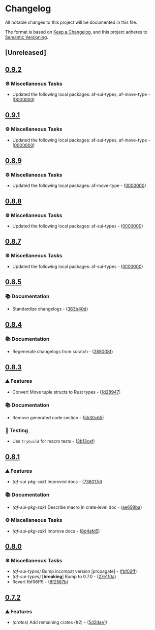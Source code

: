 # Changelog

All notable changes to this project will be documented in this file.

The format is based on [Keep a Changelog](https://keepachangelog.com/en/1.0.0/),
and this project adheres to [Semantic Versioning](https://semver.org/spec/v2.0.0.html).


## [Unreleased]

## [0.9.2](https://github.com/AftermathFinance/aftermath-sdk-rust/compare/af-sui-pkg-sdk-v0.9.1...af-sui-pkg-sdk-v0.9.2)

### ⚙️ Miscellaneous Tasks

- Updated the following local packages: af-sui-types, af-move-type - ([0000000](https://github.com/AftermathFinance/aftermath-sdk-rust/commit/0000000))


## [0.9.1](https://github.com/AftermathFinance/aftermath-sdk-rust/compare/af-sui-pkg-sdk-v0.9.0...af-sui-pkg-sdk-v0.9.1)

### ⚙️ Miscellaneous Tasks

- Updated the following local packages: af-sui-types, af-move-type - ([0000000](https://github.com/AftermathFinance/aftermath-sdk-rust/commit/0000000))


## [0.8.9](https://github.com/AftermathFinance/aftermath-sdk-rust/compare/af-sui-pkg-sdk-v0.8.8...af-sui-pkg-sdk-v0.8.9)

### ⚙️ Miscellaneous Tasks

- Updated the following local packages: af-move-type - ([0000000](https://github.com/AftermathFinance/aftermath-sdk-rust/commit/0000000))


## [0.8.8](https://github.com/AftermathFinance/aftermath-sdk-rust/compare/af-sui-pkg-sdk-v0.8.7...af-sui-pkg-sdk-v0.8.8)

### ⚙️ Miscellaneous Tasks

- Updated the following local packages: af-sui-types - ([0000000](https://github.com/AftermathFinance/aftermath-sdk-rust/commit/0000000))


## [0.8.7](https://github.com/AftermathFinance/aftermath-sdk-rust/compare/af-sui-pkg-sdk-v0.8.6...af-sui-pkg-sdk-v0.8.7)

### ⚙️ Miscellaneous Tasks

- Updated the following local packages: af-sui-types - ([0000000](https://github.com/AftermathFinance/aftermath-sdk-rust/commit/0000000))


## [0.8.5](https://github.com/AftermathFinance/aftermath-sdk-rust/compare/af-sui-pkg-sdk-v0.8.4...af-sui-pkg-sdk-v0.8.5)

### 📚 Documentation

- Standardize changelogs - ([383b40d](https://github.com/AftermathFinance/aftermath-sdk-rust/commit/383b40d75c38f637aafe06438673f71e1c57d432))


## [0.8.4](https://github.com/AftermathFinance/aftermath-sdk-rust/compare/af-sui-pkg-sdk-v0.8.3...af-sui-pkg-sdk-v0.8.4)

### 📚 Documentation

- Regenerate changelogs from scratch - ([288008f](https://github.com/AftermathFinance/aftermath-sdk-rust/commit/288008f5b60193ea34b765d8ad605cf4f25207e9))

## [0.8.3](https://github.com/AftermathFinance/aftermath-sdk-rust/compare/af-sui-pkg-sdk-v0.8.2...af-sui-pkg-sdk-v0.8.3)

### ⛰️ Features

- Convert Move tuple structs to Rust types - ([1d28947](https://github.com/AftermathFinance/aftermath-sdk-rust/commit/1d2894783dc32523ea82b1fcc4a9f9e1b68c0efd))

### 📚 Documentation

- Remove generated code section - ([5530c65](https://github.com/AftermathFinance/aftermath-sdk-rust/commit/5530c654ce6e2e65bd28facb33ddd0d5ffcee9b8))

### 🧪 Testing

- Use `trybuild` for macro tests - ([3b13cef](https://github.com/AftermathFinance/aftermath-sdk-rust/commit/3b13cef860f6e3542c777b1c5d433304c47de7ea))

## [0.8.1](https://github.com/AftermathFinance/aftermath-sdk-rust/compare/af-sui-pkg-sdk-v0.8.0...af-sui-pkg-sdk-v0.8.1)

### ⛰️ Features

- *(af-sui-pkg-sdk)* Improved docs - ([738017d](https://github.com/AftermathFinance/aftermath-sdk-rust/commit/738017de59667217987d9c9c40463ece45f5120d))

### 📚 Documentation

- *(af-sui-pkg-sdk)* Describe macro in crate-level doc - ([ae699ba](https://github.com/AftermathFinance/aftermath-sdk-rust/commit/ae699bad356517ab26dd2fba587fe1e1fa035010))

### ⚙️ Miscellaneous Tasks

- *(af-sui-pkg-sdk)* Improve docs - ([8d4afd5](https://github.com/AftermathFinance/aftermath-sdk-rust/commit/8d4afd5b3d9d054ce117f6b0090b7bfca9368707))

## [0.8.0](https://github.com/AftermathFinance/aftermath-sdk-rust/compare/af-sui-pkg-sdk-v0.7.2...af-sui-pkg-sdk-v0.8.0)

### ⚙️ Miscellaneous Tasks

- *(af-sui-types)* Bump incompat version [propagate] - ([fbf06ff](https://github.com/AftermathFinance/aftermath-sdk-rust/commit/fbf06ff5b383d73297a7595b6a4ca7300bdbfbd2))
- *(af-sui-types)* [**breaking**] Bump to 0.7.0 - ([27e110a](https://github.com/AftermathFinance/aftermath-sdk-rust/commit/27e110a9455d4a1b9c4d9c1a9e4e0c85728a1e96))
- Revert fbf06ff5 - ([8f2567b](https://github.com/AftermathFinance/aftermath-sdk-rust/commit/8f2567b6efd2924092cb5a5a382a5cabeaf7fafd))

## [0.7.2](https://github.com/AftermathFinance/aftermath-sdk-rust/compare/af-sui-pkg-sdk-v0.7.0...af-sui-pkg-sdk-v0.7.2)

### ⛰️ Features

- *(crates)* Add remaining crates (#2) - ([5d2dae1](https://github.com/AftermathFinance/aftermath-sdk-rust/commit/5d2dae1392de8ed6a5af63a0e559bd3416112b35))

<!-- generated by git-cliff -->
